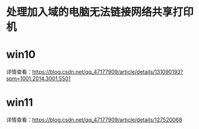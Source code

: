 # 处理加入域的电脑无法链接网络共享打印机

# win10
详情查看：https://blog.csdn.net/qq_47177909/article/details/131090193?spm=1001.2014.3001.5501

# win11

详情查看：https://blog.csdn.net/qq_47177909/article/details/127520068
